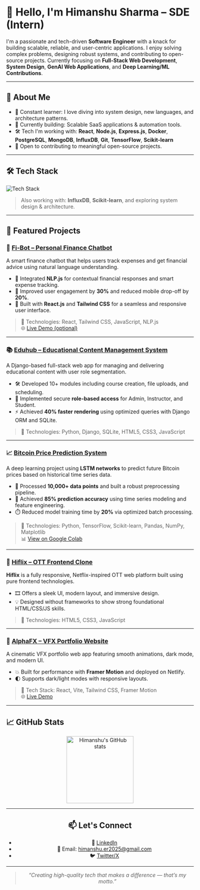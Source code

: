 # 👋 Hello, I'm Himanshu Sharma – SDE (Intern)

I'm a passionate and tech-driven **Software Engineer** with a knack for building scalable, reliable, and user-centric applications. I enjoy solving complex problems, designing robust systems, and contributing to open-source projects. Currently focusing on **Full-Stack Web Development**, **System Design**, **GenAI Web Applications**, and **Deep Learning/ML Contributions**.

---

## 🚀 About Me

- 🧠 Constant learner: I love diving into system design, new languages, and architecture patterns.
- 🔭 Currently building: Scalable SaaS applications & automation tools.
- 🛠️ Tech I'm working with: **React**, **Node.js**, **Express.js**, **Docker**, **PostgreSQL**, **MongoDB**, **InfluxDB**, **Git**, **TensorFlow**, **Scikit-learn**
- 🤝 Open to contributing to meaningful open-source projects.

---

## 🛠️ Tech Stack

![Tech Stack](https://skillicons.dev/icons?i=react,js,nodejs,express,postgres,mongodb,git,github,vscode,linux,py,tensorflow)

> Also working with: **InfluxDB**, **Scikit-learn**, and exploring system design & architecture.

---

## 🧩 Featured Projects

### 💬 [Fi-Bot – Personal Finance Chatbot](https://github.com/himanshugithubrepo/fi-bot)

A smart finance chatbot that helps users track expenses and get financial advice using natural language understanding.

- 🧠 Integrated **NLP.js** for contextual financial responses and smart expense tracking.
- 🎯 Improved user engagement by **30%** and reduced mobile drop-off by **20%**.
- 🎨 Built with **React.js** and **Tailwind CSS** for a seamless and responsive user interface.

> 🚀 Technologies: React, Tailwind CSS, JavaScript, NLP.js  
> 🌐 [Live Demo (optional)]()

---

### 📚 [Eduhub – Educational Content Management System](https://github.com/himanshugithubrepo/eduhub)

A Django-based full-stack web app for managing and delivering educational content with user role segmentation.

- 🛠️ Developed 10+ modules including course creation, file uploads, and scheduling.
- 🔐 Implemented secure **role-based access** for Admin, Instructor, and Student.
- ⚡ Achieved **40% faster rendering** using optimized queries with Django ORM and SQLite.

> 🚀 Technologies: Python, Django, SQLite, HTML5, CSS3, JavaScript 

---

### 📈 [Bitcoin Price Prediction System](https://colab.research.google.com/drive/1k4foayisTXrxwZVwm7Ji-kTbzzYPUt1Z?usp=sharing)

A deep learning project using **LSTM networks** to predict future Bitcoin prices based on historical time series data.

- 🧮 Processed **10,000+ data points** and built a robust preprocessing pipeline.
- 🧠 Achieved **85% prediction accuracy** using time series modeling and feature engineering.
- ⏱️ Reduced model training time by **20%** via optimized batch processing.

> 🚀 Technologies: Python, TensorFlow, Scikit-learn, Pandas, NumPy, Matplotlib  
> 📊 [View on Google Colab](https://colab.research.google.com/drive/1k4foayisTXrxwZVwm7Ji-kTbzzYPUt1Z?usp=sharing)

---

### 🎥 [Hiflix – OTT Frontend Clone](https://github.com/himanshugithubrepo/hiflix)

**Hiflix** is a fully responsive, Netflix-inspired OTT web platform built using pure frontend technologies.

- 🎞️ Offers a sleek UI, modern layout, and immersive design.
- 💡 Designed without frameworks to show strong foundational HTML/CSS/JS skills.

> 🚀 Technologies: HTML5, CSS3, JavaScript  

---

### 🎨 [AlphaFX – VFX Portfolio Website](https://github.com/himanshugithubrepo/AlphaFX)

A cinematic VFX portfolio web app featuring smooth animations, dark mode, and modern UI.

- 💥 Built for performance with **Framer Motion** and deployed on Netlify.
- 🌓 Supports dark/light modes with responsive layouts.

> 🚀 Tech Stack: React, Vite, Tailwind CSS, Framer Motion  
> 🌐 [Live Demo](https://alphafxstudio.netlify.app)  

---

## 📈 GitHub Stats

<div align="center">
  <img src="https://github-readme-stats.vercel.app/api?username=himanshugithubrepo&show_icons=true&theme=radical&count_private=true" alt="Himanshu's GitHub stats" height="180px"/>
  
---

## 📫 Let's Connect

- 💼 [LinkedIn](https://linkedin.com/in/-himanshu--sharma----)
- 📧 Email: himanshu.er2025@gmail.com
- 🐦 [Twitter/X](https://twitter.com/himanshuXdev)

---

> _“Creating high-quality tech that makes a difference — that’s my motto.”_

